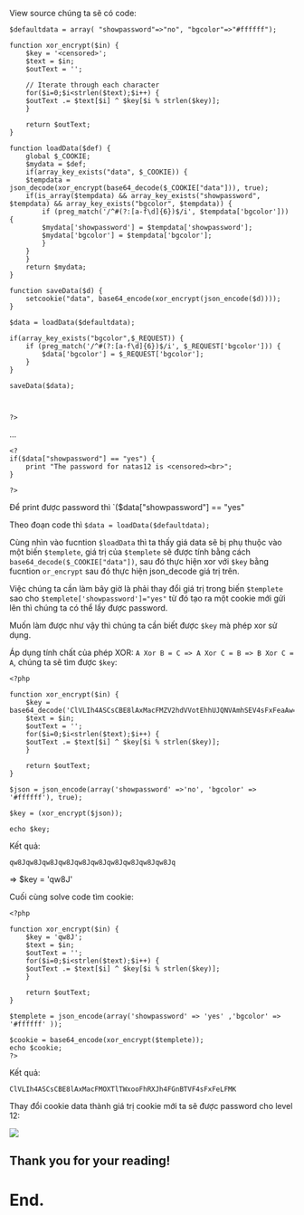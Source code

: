 View source chúng ta sẽ có code:
```
$defaultdata = array( "showpassword"=>"no", "bgcolor"=>"#ffffff");

function xor_encrypt($in) {
    $key = '<censored>';
    $text = $in;
    $outText = '';

    // Iterate through each character
    for($i=0;$i<strlen($text);$i++) {
    $outText .= $text[$i] ^ $key[$i % strlen($key)];
    }

    return $outText;
}

function loadData($def) {
    global $_COOKIE;
    $mydata = $def;
    if(array_key_exists("data", $_COOKIE)) {
    $tempdata = json_decode(xor_encrypt(base64_decode($_COOKIE["data"])), true);
    if(is_array($tempdata) && array_key_exists("showpassword", $tempdata) && array_key_exists("bgcolor", $tempdata)) {
        if (preg_match('/^#(?:[a-f\d]{6})$/i', $tempdata['bgcolor'])) {
        $mydata['showpassword'] = $tempdata['showpassword'];
        $mydata['bgcolor'] = $tempdata['bgcolor'];
        }
    }
    }
    return $mydata;
}

function saveData($d) {
    setcookie("data", base64_encode(xor_encrypt(json_encode($d))));
}

$data = loadData($defaultdata);

if(array_key_exists("bgcolor",$_REQUEST)) {
    if (preg_match('/^#(?:[a-f\d]{6})$/i', $_REQUEST['bgcolor'])) {
        $data['bgcolor'] = $_REQUEST['bgcolor'];
    }
}

saveData($data);



?>

```
...
```
<?
if($data["showpassword"] == "yes") {
    print "The password for natas12 is <censored><br>";
}

?>
```

Để print được password thì `($data["showpassword"] == "yes" 

Theo đoạn code thì `$data = loadData($defaultdata);`

Cùng nhìn vào fucntion `$loadData` thì ta thấy giá data sẽ bị phụ thuộc vào một biến `$templete`, giá trị của `$templete` sẽ được tính bằng cách 
`base64_decode($_COOKIE["data"])`, sau đó thực hiện xor với `$key` bằng fucntion `or_encrypt` sau đó thực hiện json_decode giá trị trên. 

Việc chúng ta cần làm bây giờ là phải thay đổi giá trị trong biến `$templete` sao cho `$templete['showpassword']="yes"` từ đó tạo ra một cookie mới gửi lên 
thì chúng ta có thể lấy được password.

Muốn làm được như vậy thì chúng ta cần biết được `$key` mà phép xor sử dụng.

Áp dụng tính chất của phép XOR: `A Xor B = C => A Xor C = B => B Xor C = A`, chúng ta sẽ tìm được `$key`:
```
<?php

function xor_encrypt($in) {
    $key = base64_decode('ClVLIh4ASCsCBE8lAxMacFMZV2hdVVotEhhUJQNVAmhSEV4sFxFeaAw=');
    $text = $in;
    $outText = '';
    for($i=0;$i<strlen($text);$i++) {
    $outText .= $text[$i] ^ $key[$i % strlen($key)];
    }

    return $outText;
}

$json = json_encode(array('showpassword' =>'no', 'bgcolor' => '#ffffff'), true);

$key = (xor_encrypt($json));

echo $key;
```
Kết quả:
```
qw8Jqw8Jqw8Jqw8Jqw8Jqw8Jqw8Jqw8Jqw8Jqw8Jq
```
=> $key = 'qw8J'

Cuối cùng solve code tìm cookie:
```
<?php

function xor_encrypt($in) {
    $key = 'qw8J';
    $text = $in;
    $outText = '';
    for($i=0;$i<strlen($text);$i++) {
    $outText .= $text[$i] ^ $key[$i % strlen($key)];
    }

    return $outText;
}

$templete = json_encode(array('showpassword' => 'yes' ,'bgcolor' => '#ffffff' ));

$cookie = base64_encode(xor_encrypt($templete));
echo $cookie;
?>
```
Kết quả:
```
ClVLIh4ASCsCBE8lAxMacFMOXTlTWxooFhRXJh4FGnBTVF4sFxFeLFMK
```
Thay đổi cookie data thành giá trị cookie mới ta sẽ được password cho level 12:

![]('/Images/img.png')

## Thank you for your reading!
# End.
